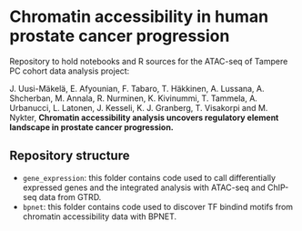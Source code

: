 # Chromatin accessibility in human prostate cancer progression

Repository to hold notebooks and R sources for the ATAC-seq of Tampere PC cohort data analysis project: 

J. Uusi-Mäkelä, E. Afyounian, F. Tabaro, T. Häkkinen, A. Lussana, A. Shcherban, M. Annala, R. Nurminen, K. Kivinummi, T. Tammela, A. Urbanucci, L. Latonen, J. Kesseli, K. J. Granberg, T. Visakorpi and M. Nykter, **Chromatin accessibility analysis uncovers regulatory element landscape in prostate cancer progression.**

## Repository structure

- `gene_expression`: this folder contains code used to call differentially expressed genes and the integrated analysis with ATAC-seq and ChIP-seq data from GTRD.
- `bpnet`: this folder contains code used to discover TF bindind motifs from chromatin accessibility data with BPNET.

